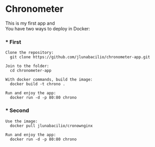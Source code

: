 # Chronometer

This is my first app and <br>
You have two ways to deploy in Docker:

### * First
```
Clone the repository:
  git clone https://github.com/jlunabacilio/chronometer-app.git

Join to the folder:
  cd chronometer-app
  
With docker commands, build the image:
  docker build -t chrono .

Run and enjoy the app:
  docker run -d -p 80:80 chrono
```
### * Second
```
Use the image:
  docker pull jlunabacilio/cronownginx

Run and enjoy the app:
  docker run -d -p 80:80 chrono
```
